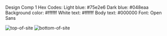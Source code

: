 Design Comp 1
Hex Codes:
Light blue: #75e2e6
Dark blue: #048eaa
Background color: #ffffff
White text: #ffffff
Body text: #000000
Font: Open Sans

<img src="file:///Users/julianenochs/Desktop/Screen%20Shot%202019-04-30%20at%205.45.20%20PM.png" alt="top-of-site">
<img src="file:///Users/julianenochs/Desktop/Screen%20Shot%202019-04-30%20at%205.45.31%20PM.png" alt="bottom-of-site">